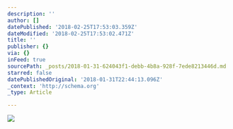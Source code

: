 ```yaml
---
description: ''
author: []
datePublished: '2018-02-25T17:53:03.359Z'
dateModified: '2018-02-25T17:53:02.471Z'
title: ''
publisher: {}
via: {}
inFeed: true
sourcePath: _posts/2018-01-31-624043f1-debb-4b8a-928f-7ede8213446d.md
starred: false
datePublishedOriginal: '2018-01-31T22:44:13.096Z'
_context: 'http://schema.org'
_type: Article

---
```

![](https://the-grid-user-content.s3-us-west-2.amazonaws.com/c19a2172-9943-4567-905b-25e32cbe8d25.jpg)